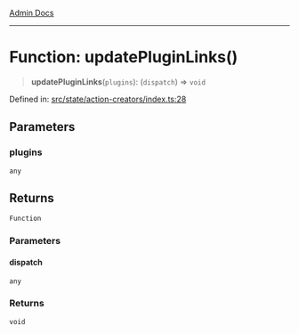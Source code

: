 [Admin Docs](/)

***

# Function: updatePluginLinks()

> **updatePluginLinks**(`plugins`): (`dispatch`) => `void`

Defined in: [src/state/action-creators/index.ts:28](https://github.com/gautam-divyanshu/talawa-admin/blob/d5fea688542032271211cd43ee86c7db0866bcc0/src/state/action-creators/index.ts#L28)

## Parameters

### plugins

`any`

## Returns

`Function`

### Parameters

#### dispatch

`any`

### Returns

`void`
